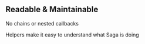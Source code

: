 ## Readable & Maintainable

No chains or nested callbacks

Helpers make it easy to understand what Saga is doing
